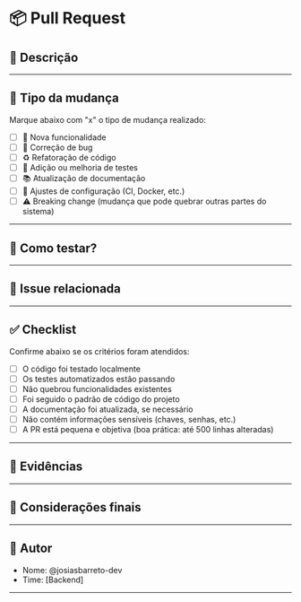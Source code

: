# 📦 Pull Request

## 📌 Descrição

<!-- 
Explique de forma clara e objetiva o que esta PR entrega.
Inclua o contexto da mudança, o problema que resolve ou a funcionalidade adicionada.
Exemplo:
- Implementa endpoint de criação de usuário
- Refatora serviço de autenticação
- Corrige bug no cálculo de idade
-->

---

## 📁 Tipo da mudança

Marque abaixo com "x" o tipo de mudança realizado:

- [ ] 🚀 Nova funcionalidade
- [ ] 🐛 Correção de bug
- [ ] ♻️ Refatoração de código
- [ ] 🧪 Adição ou melhoria de testes
- [ ] 📚 Atualização de documentação
- [ ] 🔧 Ajustes de configuração (CI, Docker, etc.)
- [ ] ⚠️ Breaking change (mudança que pode quebrar outras partes do sistema)

---

## 🧪 Como testar?

<!-- 
Liste os passos para reproduzir/testar as mudanças feitas.
Exemplo:
1. Executar `mvn clean install`
2. Rodar aplicação local com `docker-compose up`
3. Acessar rota POST `/api/usuarios` no Postman
4. Validar retorno 201 e dados persistidos corretamente
-->

---

## 🧾 Issue relacionada

<!-- 
Associe a issue correspondente, se houver.
Use palavras-chave GitHub para fechamento automático.
Exemplo:
- Closes #101
- Resolves #202
- Related to #303
-->

---

## ✅ Checklist

Confirme abaixo se os critérios foram atendidos:

- [ ] O código foi testado localmente
- [ ] Os testes automatizados estão passando
- [ ] Não quebrou funcionalidades existentes
- [ ] Foi seguido o padrão de código do projeto
- [ ] A documentação foi atualizada, se necessário
- [ ] Não contém informações sensíveis (chaves, senhas, etc.)
- [ ] A PR está pequena e objetiva (boa prática: até 500 linhas alteradas)

---

## 📎 Evidências

<!-- 
Inclua imagens, logs, vídeos ou GIFs com o funcionamento da funcionalidade.
Exemplo: resposta JSON, prints do Postman, interface da UI, etc.
-->

---

## 🧠 Considerações finais

<!-- 
Adicione observações importantes para o revisor, como:
- Ponto de atenção na lógica de negócio
- Limitações conhecidas
- Sugestões de melhoria futura
-->

---

## 👤 Autor

- Nome: @josiasbarreto-dev
- Time: [Backend]

---

